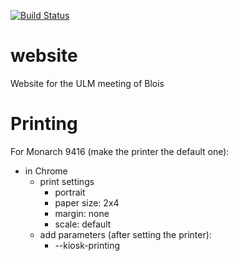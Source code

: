 [![Build Status](https://travis-ci.org/UlmBlois/website.svg?branch=master)](https://travis-ci.org/UlmBlois/website)

# website
Website for the ULM meeting of Blois


# Printing

For Monarch 9416 (make the printer the default one):
* in Chrome
  * print settings
    * portrait
    * paper size: 2x4
    * margin: none
    * scale: default
  * add parameters (after setting the printer):
    * --kiosk-printing
